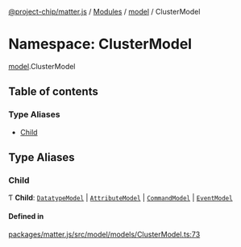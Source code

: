 [@project-chip/matter.js](../README.md) / [Modules](../modules.md) / [model](model.md) / ClusterModel

# Namespace: ClusterModel

[model](model.md).ClusterModel

## Table of contents

### Type Aliases

- [Child](model.ClusterModel.md#child)

## Type Aliases

### Child

Ƭ **Child**: [`DatatypeModel`](../classes/model.DatatypeModel.md) \| [`AttributeModel`](../classes/model.AttributeModel.md) \| [`CommandModel`](../classes/model.CommandModel.md) \| [`EventModel`](../classes/model.EventModel.md)

#### Defined in

[packages/matter.js/src/model/models/ClusterModel.ts:73](https://github.com/project-chip/matter.js/blob/ac2c2688/packages/matter.js/src/model/models/ClusterModel.ts#L73)
